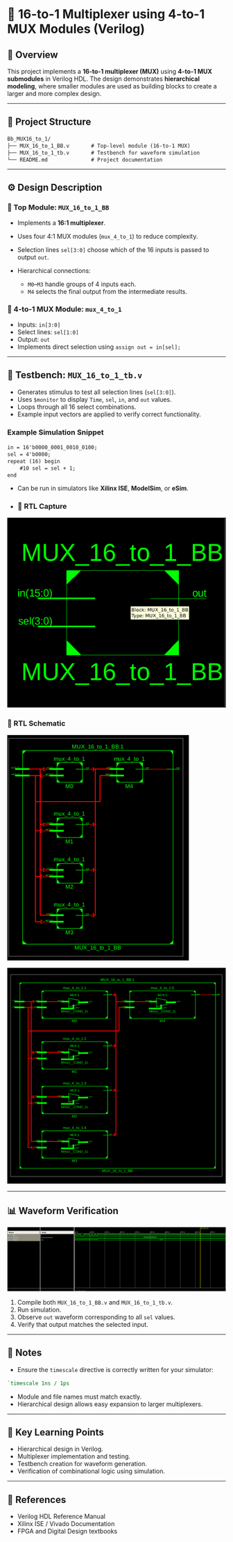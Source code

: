 # 🔀 16-to-1 Multiplexer using 4-to-1 MUX Modules (Verilog)

## 📘 Overview

This project implements a **16-to-1 multiplexer (MUX)** using **4-to-1 MUX submodules** in Verilog HDL. The design demonstrates **hierarchical modeling**, where smaller modules are used as building blocks to create a larger and more complex design.

---

## 🧩 Project Structure

```
Bb_MUX16_to_1/
├── MUX_16_to_1_BB.v       # Top-level module (16-to-1 MUX)
├── MUX_16_to_1_tb.v       # Testbench for waveform simulation
└── README.md              # Project documentation
```

---

## ⚙️ Design Description

### 🧠 Top Module: `MUX_16_to_1_BB`

* Implements a **16:1 multiplexer**.
* Uses four 4:1 MUX modules (`mux_4_to_1`) to reduce complexity.
* Selection lines `sel[3:0]` choose which of the 16 inputs is passed to output `out`.
* Hierarchical connections:

  * `M0`–`M3` handle groups of 4 inputs each.
  * `M4` selects the final output from the intermediate results.

### 🔹 4-to-1 MUX Module: `mux_4_to_1`

* Inputs: `in[3:0]`
* Select lines: `sel[1:0]`
* Output: `out`
* Implements direct selection using `assign out = in[sel];`

---

## 🧪 Testbench: `MUX_16_to_1_tb.v`

* Generates stimulus to test all selection lines (`sel[3:0]`).
* Uses `$monitor` to display `Time`, `sel`, `in`, and `out` values.
* Loops through all 16 select combinations.
* Example input vectors are applied to verify correct functionality.

### Example Simulation Snippet

```
in = 16'b0000_0001_0010_0100;
sel = 4'b0000;
repeat (16) begin
    #10 sel = sel + 1;
end
```

* Can be run in simulators like **Xilinx ISE**, **ModelSim**, or **eSim**.

* ### 🔸 RTL Capture

![Output Capture](MUS_Schematic.PNG)

### 🔸 RTL Schematic 

![Output Capture](MUX_2_SCh.PNG)



![Output Capture](MUX_3_Sch.PNG)

---

## 📊 Waveform Verification
![Simulation_Waveform](Waveform.PNG)

1. Compile both `MUX_16_to_1_BB.v` and `MUX_16_to_1_tb.v`.
2. Run simulation.
3. Observe `out` waveform corresponding to all `sel` values.
4. Verify that output matches the selected input.

---

## 📝 Notes

* Ensure the `timescale` directive is correctly written for your simulator:

```verilog
`timescale 1ns / 1ps
```

* Module and file names must match exactly.
* Hierarchical design allows easy expansion to larger multiplexers.

---

## 🎯 Key Learning Points

* Hierarchical design in Verilog.
* Multiplexer implementation and testing.
* Testbench creation for waveform generation.
* Verification of combinational logic using simulation.

---

## 📂 References

* Verilog HDL Reference Manual
* Xilinx ISE / Vivado Documentation
* FPGA and Digital Design textbooks
